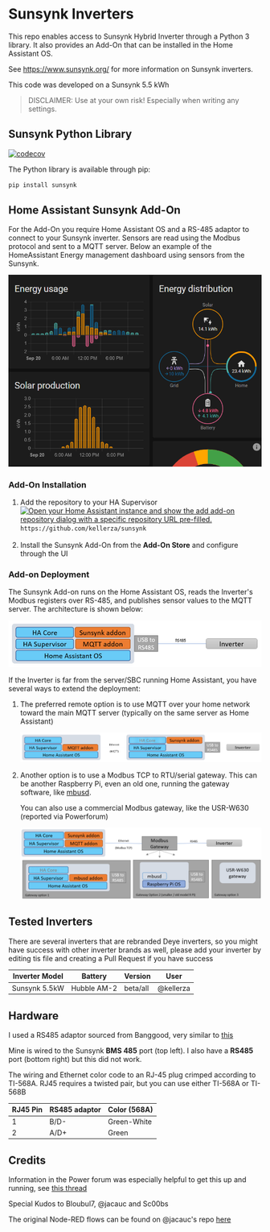 # Sunsynk Inverters

This repo enables access to Sunsynk Hybrid Inverter through a Python 3 library. It also provides an Add-On that can be installed in the Home Assistant OS.

See <https://www.sunsynk.org/> for more information on Sunsynk inverters.

This code was developed on a Sunsynk 5.5 kWh

> DISCLAIMER: Use at your own risk! Especially when writing any settings.

## Sunsynk Python Library

[![codecov](https://codecov.io/gh/kellerza/sunsynk/branch/main/graph/badge.svg?token=ILKRC5UTXI)](https://codecov.io/gh/kellerza/sunsynk)

The Python library is available through pip:

```bash
pip install sunsynk
```

## Home Assistant Sunsynk Add-On

For the Add-On you require Home Assistant OS and a RS-485 adaptor to connect to your Sunsynk inverter. Sensors are read using the Modbus protocol and sent to a MQTT server. Below an example of the HomeAssistant Energy management dashboard using sensors from the Sunsynk.

![HASS Energy management](./hass-addon-sunsynk/energy.png)

### Add-On Installation

1. Add the repository to your HA Supervisor
   <br>[![Open your Home Assistant instance and show the add add-on repository dialog with a specific repository URL pre-filled.](https://my.home-assistant.io/badges/supervisor_add_addon_repository.svg)](https://my.home-assistant.io/redirect/supervisor_add_addon_repository/?repository_url=https%3A%2F%2Fgithub.com%2Fkellerza%2Fsunsynk)
   `https://github.com/kellerza/sunsynk` <br><br>
2. Install the Sunsynk Add-On from the **Add-On Store** and configure through the UI

### Add-on Deployment

The Sunsynk Add-on runs on the Home Assistant OS, reads the Inverter's Modbus registers over RS-485, and publishes sensor values to the MQTT server.
The architecture is shown below:

![Deployment Option 1](./images/deploy.png)

If the Inverter is far from the server/SBC running Home Assistant, you have several ways to extend the deployment:

1. The preferred remote option is to use MQTT over your home network toward the main MQTT server (typically on the same server as Home Assistant)

   ![Deployment Option MQTT](./images/deploy-mqtt.png)

2. Another option is to use a Modbus TCP to RTU/serial gateway. This can be another Raspberry Pi, even an old one, running the gateway software, like [mbusd](./hass-addon-mbusd/README.md).

   You can also use a commercial Modbus gateway, like the USR-W630 (reported via Powerforum)

   ![Deployment Option Gateway](./images/deploy-gw.png)

## Tested Inverters

There are several inverters that are rebranded Deye inverters, so you might have success with other inverter brands as well, please add your inverter by editing tis file and creating a Pull Request if you have success

| Inverter Model | Battery     | Version  | User      |
| -------------- | ----------- | -------- | --------- |
| Sunsynk 5.5kW  | Hubble AM-2 | beta/all | @kellerza |

## Hardware

I used a RS485 adaptor sourced from Banggood, very similar to [this](https://www.robotics.org.za/RS485-MINI?search=rs485)

Mine is wired to the Sunsynk **BMS 485** port (top left). I also have a **RS485** port (bottom right) but this did not work.

The wiring and Ethernet color code to an RJ-45 plug crimped according to TI-568A. RJ45 requires a twisted pair, but you can use either TI-568A or TI-568B

| RJ45 Pin | RS485 adaptor | Color (568A) |
| -------- | ------------- | ------------ |
| 1        | B/D-          | Green-White  |
| 2        | A/D+          | Green        |

## Credits

Information in the Power forum was especially helpful to get this up and running, see [this thread](https://powerforum.co.za/topic/8646-my-sunsynk-8kw-data-collection-setup/)

Special Kudos to Bloubul7, @jacauc and Sc00bs

The original Node-RED flows can be found on @jacauc's repo [here](https://github.com/jacauc/SunSynk-NodeRed)
